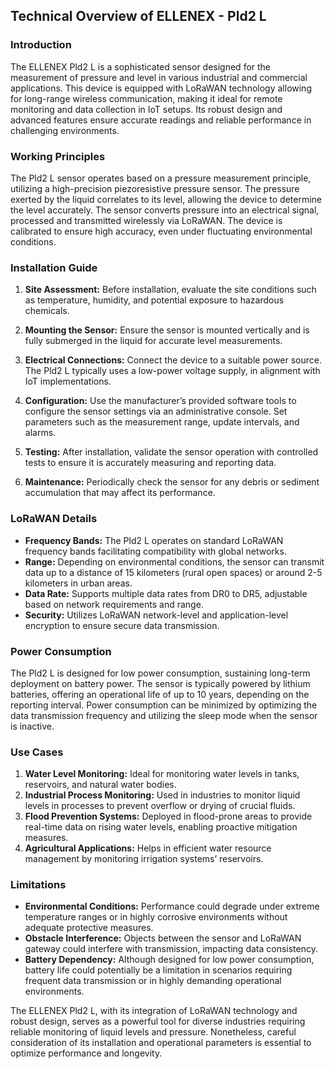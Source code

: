 ## Technical Overview of ELLENEX - Pld2 L

### Introduction

The ELLENEX Pld2 L is a sophisticated sensor designed for the measurement of pressure and level in various industrial and commercial applications. This device is equipped with LoRaWAN technology allowing for long-range wireless communication, making it ideal for remote monitoring and data collection in IoT setups. Its robust design and advanced features ensure accurate readings and reliable performance in challenging environments.

### Working Principles

The Pld2 L sensor operates based on a pressure measurement principle, utilizing a high-precision piezoresistive pressure sensor. The pressure exerted by the liquid correlates to its level, allowing the device to determine the level accurately. The sensor converts pressure into an electrical signal, processed and transmitted wirelessly via LoRaWAN. The device is calibrated to ensure high accuracy, even under fluctuating environmental conditions.

### Installation Guide

1. **Site Assessment:** Before installation, evaluate the site conditions such as temperature, humidity, and potential exposure to hazardous chemicals.

2. **Mounting the Sensor:** Ensure the sensor is mounted vertically and is fully submerged in the liquid for accurate level measurements.

3. **Electrical Connections:** Connect the device to a suitable power source. The Pld2 L typically uses a low-power voltage supply, in alignment with IoT implementations.

4. **Configuration:** Use the manufacturer’s provided software tools to configure the sensor settings via an administrative console. Set parameters such as the measurement range, update intervals, and alarms.

5. **Testing:** After installation, validate the sensor operation with controlled tests to ensure it is accurately measuring and reporting data.

6. **Maintenance:** Periodically check the sensor for any debris or sediment accumulation that may affect its performance.

### LoRaWAN Details

- **Frequency Bands:** The Pld2 L operates on standard LoRaWAN frequency bands facilitating compatibility with global networks.
- **Range:** Depending on environmental conditions, the sensor can transmit data up to a distance of 15 kilometers (rural open spaces) or around 2-5 kilometers in urban areas.
- **Data Rate:** Supports multiple data rates from DR0 to DR5, adjustable based on network requirements and range.
- **Security:** Utilizes LoRaWAN network-level and application-level encryption to ensure secure data transmission.

### Power Consumption

The Pld2 L is designed for low power consumption, sustaining long-term deployment on battery power. The sensor is typically powered by lithium batteries, offering an operational life of up to 10 years, depending on the reporting interval. Power consumption can be minimized by optimizing the data transmission frequency and utilizing the sleep mode when the sensor is inactive.

### Use Cases

1. **Water Level Monitoring:** Ideal for monitoring water levels in tanks, reservoirs, and natural water bodies.
2. **Industrial Process Monitoring:** Used in industries to monitor liquid levels in processes to prevent overflow or drying of crucial fluids.
3. **Flood Prevention Systems:** Deployed in flood-prone areas to provide real-time data on rising water levels, enabling proactive mitigation measures.
4. **Agricultural Applications:** Helps in efficient water resource management by monitoring irrigation systems’ reservoirs.

### Limitations

- **Environmental Conditions:** Performance could degrade under extreme temperature ranges or in highly corrosive environments without adequate protective measures.
- **Obstacle Interference:** Objects between the sensor and LoRaWAN gateway could interfere with transmission, impacting data consistency.
- **Battery Dependency:** Although designed for low power consumption, battery life could potentially be a limitation in scenarios requiring frequent data transmission or in highly demanding operational environments.

The ELLENEX Pld2 L, with its integration of LoRaWAN technology and robust design, serves as a powerful tool for diverse industries requiring reliable monitoring of liquid levels and pressure. Nonetheless, careful consideration of its installation and operational parameters is essential to optimize performance and longevity.
